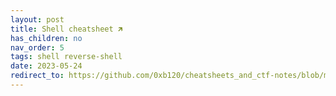 ```yaml
---
layout: post
title: Shell cheatsheet 🡵
has_children: no
nav_order: 5
tags: shell reverse-shell
date: 2023-05-24
redirect_to: https://github.com/0xb120/cheatsheets_and_ctf-notes/blob/main/Dev%2C%20ICT%20%26%20Cybersec/Web%20%26%20Network%20Hacking/Shell%20Cheatsheet.md
---
```


